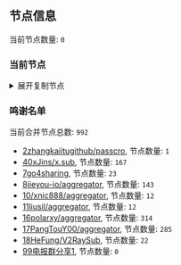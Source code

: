
## 节点信息
当前节点数量: `0`
### 当前节点
<details>
  <summary>展开复制节点</summary>

    

</details>

### 鸣谢名单
当前合并节点总数: `992`
- [2zhangkaiitugithub/passcro](https://github.com/zhangkaiitugithub/passcro), 节点数量: `1`
- [40xJins/x.sub](https://github.com/0xJins/x.sub), 节点数量: `167`
- [7go4sharing](https://github.com/go4sharing), 节点数量: `23`
- [8jieyou-io/aggregator](https://github.com/jieyou-io/aggregator), 节点数量: `143`
- [10/xnic888/aggregator](https://github.com/xnic888/aggregator), 节点数量: `12`
- [11liusil/aggregator](https://github.com/liusil/aggregator), 节点数量: `12`
- [16polarxy/aggregator](https://github.com/polarxy/aggregator), 节点数量: `314`
- [17PangTouY00/aggregator](https://github.com/PangTouY00/aggregator), 节点数量: `285`
- [18HeFung/V2RaySub](https://github.com/HeFung/V2RaySub), 节点数量: `22`
- [99电报群分享1](https://github.com/cdddbc/getAirport), 节点数量: `0`


